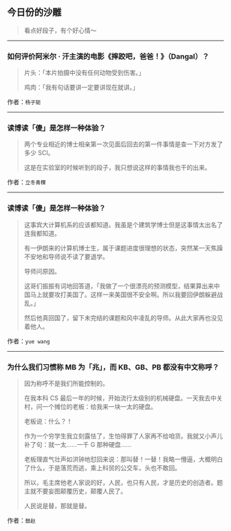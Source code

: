 ## 今日份的沙雕

> 看点好段子，有个好心情～


 
---

### 如何评价阿米尔 · 汗主演的电影《摔跤吧，爸爸！》（Dangal）？

> 片头：「本片拍摄中没有任何动物受到伤害。」
> 
> 鸡肉：「我有句话要讲一定要讲现在就讲。」


作者：`杨子轭`

---

### 读博读「傻」是怎样一种体验？

> 两个专业相近的博士相亲第一次见面后回去的第一件事情是查一下对方发了多少 SCI。
> 
> 这是在实验室的时候听到的段子，我只想说这样的事情我也干的出来。


作者：`立冬青稞`

---

### 读博读「傻」是怎样一种体验？

> 这事宾大计算机系的应该都知道。我虽是个建筑学博士但是这事情太出名了连我都知道。
> 
> 有一伊朗来的计算机博士生，属于课题进度很理想的状态，突然某一天焦躁不安地和导师说不读了要退学。
> 
> 导师问原因。
> 
> 这哥们振振有词地回答道，「我做了一个很漂亮的预测模型，结果算出来中国马上就要攻打美国了。这样一来美国很不安全啊。所以我要回伊朗躲避战乱。」
> 
> 然后他真回国了，留下未完结的课题和风中凌乱的导师。从此大家再也没见着他人。


作者：`yue wang`

---

### 为什么我们习惯称 MB 为「兆」，而 KB、GB、PB 都没有中文称呼？

> 因为称呼不是我们所能控制的。
> 
> 在我本科 CS 最后一年的时候，开始流行太级别的机械硬盘。一天我去中关村，问一个摊位的老板：给我来一块一太的硬盘。
> 
> 老板说：什么？！
> 
> 作为一个穷学生我立刻露怯了，生怕得罪了人家再不给咱货。我就又小声儿补了句：就一太……一千 G 那种硬盘……
> 
> 老板理直气壮声如洪钟地怼回来说：那叫替！一替！我略一懵逼，大概明白了什么，于是落荒而逃，乘上科贸的公交车，头也不敢回。
> 
> 所以，毛主席他老人家说的好，人民，也只有人民，才是历史的创造者。题主就不要妄图颠覆历史，颠覆人民了。
> 
> 人民说是替，那就是替。


作者：`鼓赵`